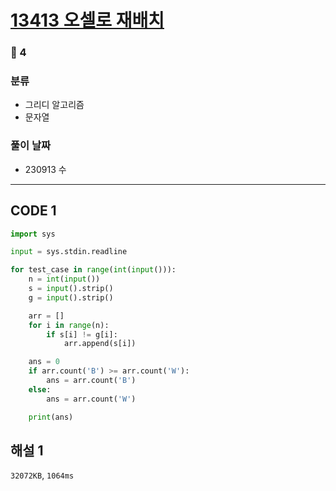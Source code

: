 # [13413 오셀로 재배치](https://www.acmicpc.net/problem/13413)

### 🥈 4

### 분류

- 그리디 알고리즘
- 문자열

### 풀이 날짜

- 230913 수

---

## CODE 1

```python
import sys

input = sys.stdin.readline

for test_case in range(int(input())):
    n = int(input())
    s = input().strip()
    g = input().strip()

    arr = []
    for i in range(n):
        if s[i] != g[i]:
            arr.append(s[i])

    ans = 0
    if arr.count('B') >= arr.count('W'):
        ans = arr.count('B')
    else:
        ans = arr.count('W')

    print(ans)
```

## 해설 1

`32072KB`, `1064ms`
